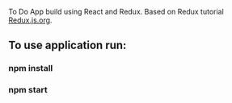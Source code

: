 To Do App build using React and Redux. Based on Redux tutorial [Redux.js.org](https://redux.js.org/).

## To use application run:

### npm install
### npm start

